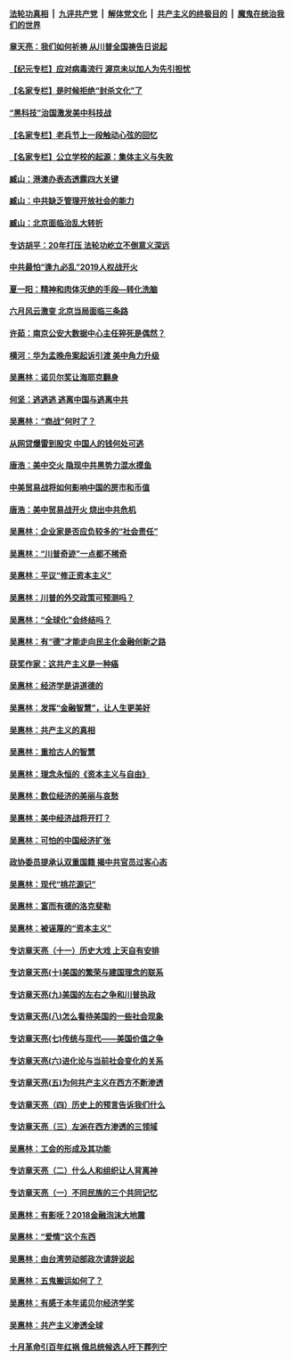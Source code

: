 

####  [法轮功真相](../../../../basic/blob/master/README.md?t=06251331) &nbsp;|&nbsp; [九评共产党](../../../../9ping.md/blob/master/README.md?t=06251331) &nbsp;|&nbsp; [解体党文化](../../../../jtdwh.md/blob/master/README.md?t=06251331)  &nbsp;|&nbsp; [共产主义的终极目的](../../../../gczydzjmd.md/blob/master/README.md?t=06251331) &nbsp;|&nbsp; [魔鬼在统治我们的世界](../../../../mgztzwmdsj.md/blob/master/README.md?t=06251331) 

#### [章天亮：我们如何祈祷 从川普全国祷告日说起](../pages/nsc423/n11944627.md?t=06251331) 

#### [【纪元专栏】应对病毒流行 渥京未以加人为先引担忧](../pages/nsc423/n11875714.md?t=06251331) 

#### [【名家专栏】是时候拒绝“封杀文化”了](../pages/nsc423/n11814093.md?t=06251331) 

#### [“黑科技”治国激发美中科技战](../pages/nsc423/n11638056.md?t=06251331) 

#### [【名家专栏】老兵节上一段触动心弦的回忆](../pages/nsc423/n11646016.md?t=06251331) 

#### [【名家专栏】公立学校的起源：集体主义与失败](../pages/nsc423/n11601833.md?t=06251331) 

#### [臧山：港澳办表态透露四大关键](../pages/nsc423/n11421628.md?t=06251331) 

#### [臧山：中共缺乏管理开放社会的能力](../pages/nsc423/n11407457.md?t=06251331) 

#### [臧山：北京面临治乱大转折](../pages/nsc423/n11406895.md?t=06251331) 

#### [专访胡平：20年打压 法轮功屹立不倒意义深远](../pages/nsc423/n11398800.md?t=06251331) 

#### [中共最怕“逢九必乱”2019人权战开火](../pages/nsc423/n11385248.md?t=06251331) 

#### [夏一阳：精神和肉体灭绝的手段—转化洗脑](../pages/nsc423/n11368250.md?t=06251331) 

#### [六月风云激变 北京当局面临三条路](../pages/nsc423/n11313668.md?t=06251331) 

#### [许茹：南京公安大数据中心主任猝死是偶然？](../pages/nsc423/n11064744.md?t=06251331) 

#### [横河：华为孟晚舟案起诉引渡 美中角力升级](../pages/nsc423/n11027230.md?t=06251331) 

#### [吴惠林：诺贝尔奖让海耶克翻身](../pages/nsc423/n10890049.md?t=06251331) 

#### [何坚：逃逃逃 逃离中国与逃离中共](../pages/nsc423/n10592891.md?t=06251331) 

#### [吴惠林：“商战”何时了？](../pages/nsc423/n10573558.md?t=06251331) 

#### [从网贷爆雷到股灾 中国人的钱何处可逃](../pages/nsc423/n10572800.md?t=06251331) 

#### [唐浩：美中交火 隐现中共黑势力混水摸鱼](../pages/nsc423/n10544040.md?t=06251331) 

#### [中美贸易战将如何影响中国的房市和币值](../pages/nsc423/n10543697.md?t=06251331) 

#### [唐浩：美中贸易战开火 烧出中共危机](../pages/nsc423/n10540126.md?t=06251331) 

#### [吴惠林：企业家是否应负较多的“社会责任”](../pages/nsc423/n10535022.md?t=06251331) 

#### [吴惠林：“川普奇迹”一点都不稀奇](../pages/nsc423/n10512808.md?t=06251331) 

#### [吴惠林：平议“修正资本主义”](../pages/nsc423/n10495724.md?t=06251331) 

#### [吴惠林：川普的外交政策可预测吗？](../pages/nsc423/n10462387.md?t=06251331) 

#### [吴惠林：“全球化”会终结吗？](../pages/nsc423/n10452838.md?t=06251331) 

#### [吴惠林：有“德”才能走向民主化金融创新之路](../pages/nsc423/n10432292.md?t=06251331) 

#### [获奖作家：这共产主义是一种癌](../pages/nsc423/n10431541.md?t=06251331) 

#### [吴惠林：经济学是讲道德的](../pages/nsc423/n10398014.md?t=06251331) 

#### [吴惠林：发挥“金融智慧”，让人生更美好](../pages/nsc423/n10375019.md?t=06251331) 

#### [吴惠林：共产主义的真相](../pages/nsc423/n10351394.md?t=06251331) 

#### [吴惠林：重拾古人的智慧](../pages/nsc423/n10337691.md?t=06251331) 

#### [吴惠林：理念永恒的《资本主义与自由》](../pages/nsc423/n10316274.md?t=06251331) 

#### [吴惠林：数位经济的美丽与哀愁](../pages/nsc423/n10292946.md?t=06251331) 

#### [吴惠林：美中经济战将开打？](../pages/nsc423/n10258825.md?t=06251331) 

#### [吴惠林：可怕的中国经济扩张](../pages/nsc423/n10219147.md?t=06251331) 

#### [政协委员提承认双重国籍 揭中共官员过客心态](../pages/nsc423/n10208809.md?t=06251331) 

#### [吴惠林：现代“桃花源记”](../pages/nsc423/n10185234.md?t=06251331) 

#### [吴惠林：富而有德的洛克斐勒](../pages/nsc423/n10142264.md?t=06251331) 

#### [吴惠林：被诬蔑的“资本主义”](../pages/nsc423/n10124816.md?t=06251331) 

#### [专访章天亮（十一）历史大戏 上天自有安排](../pages/nsc423/n10094905.md?t=06251331) 

#### [专访章天亮(十)美国的繁荣与建国理念的联系](../pages/nsc423/n10094899.md?t=06251331) 

#### [专访章天亮(九)美国的左右之争和川普执政](../pages/nsc423/n10094889.md?t=06251331) 

#### [专访章天亮(八)怎么看待美国的一些社会现象](../pages/nsc423/n10094857.md?t=06251331) 

#### [专访章天亮(七)传统与现代——美国价值之争](../pages/nsc423/n10093140.md?t=06251331) 

#### [专访章天亮(六)进化论与当前社会变化的关系](../pages/nsc423/n10092036.md?t=06251331) 

#### [专访章天亮(五)为何共产主义在西方不断渗透](../pages/nsc423/n10083620.md?t=06251331) 

#### [专访章天亮（四）历史上的预言告诉我们什么](../pages/nsc423/n10083606.md?t=06251331) 

#### [专访章天亮（三）左派在西方渗透的三领域](../pages/nsc423/n10081115.md?t=06251331) 

#### [吴惠林：工会的形成及其功能](../pages/nsc423/n10080633.md?t=06251331) 

#### [专访章天亮（二）什么人和组织让人背离神](../pages/nsc423/n10076637.md?t=06251331) 

#### [专访章天亮（一）不同民族的三个共同记忆](../pages/nsc423/n10074188.md?t=06251331) 

#### [吴惠林：有影呒？2018金融泡沫大地震](../pages/nsc423/n10040534.md?t=06251331) 

#### [吴惠林：“爱情”这个东西](../pages/nsc423/n10019423.md?t=06251331) 

#### [吴惠林：由台湾劳动部政次请辞说起](../pages/nsc423/n9979679.md?t=06251331) 

#### [吴惠林：五鬼搬运如何了？](../pages/nsc423/n9925338.md?t=06251331) 

#### [吴惠林：有感于本年诺贝尔经济学奖](../pages/nsc423/n9871883.md?t=06251331) 

#### [吴惠林：共产主义渗透全球](../pages/nsc423/n9812748.md?t=06251331) 

#### [十月革命引百年红祸 俄总统候选人吁下葬列宁](../pages/nsc423/n9810182.md?t=06251331) 

